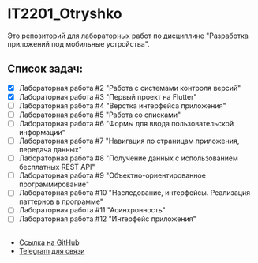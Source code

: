 # IT2201_Otryshko

Это репозиторий для лабораторных работ по дисциплине "Разработка приложений под мобильные устройства".

## Список задач:
- [x] Лабораторная работа #2 "Работа с системами контроля версий"
- [x] Лабораторная работа #3 "Первый проект на Flutter"
- [ ] Лабораторная работа #4 "Верстка интерфейса приложения"
- [ ] Лабораторная работа #5 "Работа со списками"
- [ ] Лабораторная работа #6 "Формы для ввода пользовательской информации"
- [ ] Лабораторная работа #7 "Навигация по страницам приложения, передача данных"
- [ ] Лабораторная работа #8 "Получение данных с использованием бесплатных REST API"
- [ ] Лабораторная работа #9 "Объектно-ориентированное программирование"
- [ ] Лабораторная работа #10 "Наследование, интерфейсы. Реализация паттернов в программе"
- [ ] Лабораторная работа #11 "Асинхронность"
- [ ] Лабораторная работа #12 "Интерфейс приложения"

##

- [Ссылка на GitHub](https://github.com/Sashaotr/IT2201_Otryshko)
- [Telegram для связи](https://t.me/Dudurak)

